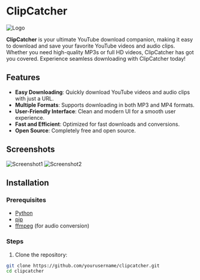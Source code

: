 # ClipCatcher

![Logo](static/images/logo.png)

**ClipCatcher** is your ultimate YouTube download companion, making it easy to download and save your favorite YouTube videos and audio clips. Whether you need high-quality MP3s or full HD videos, ClipCatcher has got you covered. Experience seamless downloading with ClipCatcher today!

## Features

- **Easy Downloading**: Quickly download YouTube videos and audio clips with just a URL.
- **Multiple Formats**: Supports downloading in both MP3 and MP4 formats.
- **User-Friendly Interface**: Clean and modern UI for a smooth user experience.
- **Fast and Efficient**: Optimized for fast downloads and conversions.
- **Open Source**: Completely free and open source.

## Screenshots

![Screenshot1](static/images/screenshot1.png)
![Screenshot2](static/images/screenshot2.png)

## Installation

### Prerequisites

- [Python](https://www.python.org/downloads/)
- [pip](https://pip.pypa.io/en/stable/installation/)
- [ffmpeg](https://ffmpeg.org/download.html) (for audio conversion)

### Steps

1. Clone the repository:

```bash
git clone https://github.com/yourusername/clipcatcher.git
cd clipcatcher
